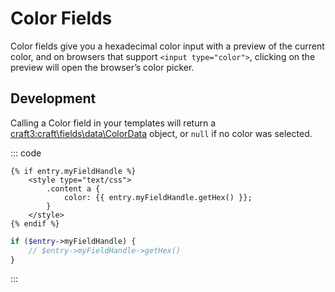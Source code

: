 # Color Fields

Color fields give you a hexadecimal color input with a preview of the current color, and on browsers that support `<input type="color">`, clicking on the preview will open the browser’s color picker.

## Development

Calling a Color field in your templates will return a <craft3:craft\fields\data\ColorData> object, or `null` if no color was selected.

::: code
```twig
{% if entry.myFieldHandle %}
    <style type="text/css">
        .content a {
            color: {{ entry.myFieldHandle.getHex() }};
        }
    </style>
{% endif %}
```
```php
if ($entry->myFieldHandle) {
    // $entry->myFieldHandle->getHex()
}
```
:::